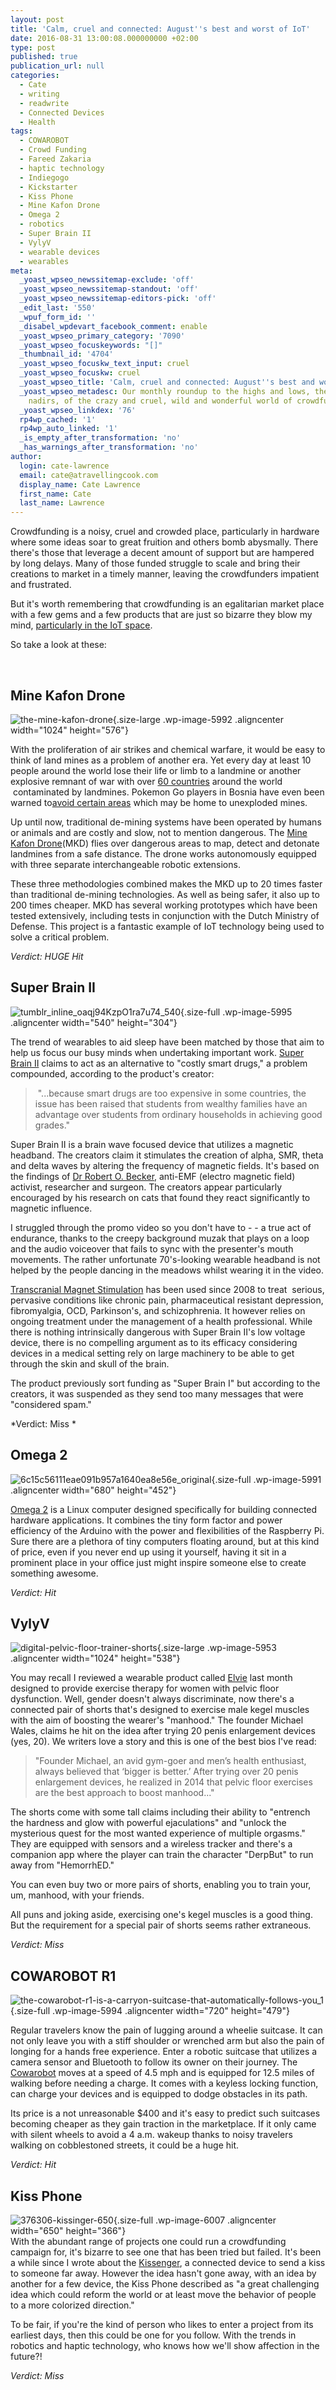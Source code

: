 ```yaml
---
layout: post
title: 'Calm, cruel and connected: August''s best and worst of IoT'
date: 2016-08-31 13:00:08.000000000 +02:00
type: post
published: true
publication_url: null
categories:
  - Cate
  - writing
  - readwrite
  - Connected Devices
  - Health
tags:
  - COWAROBOT
  - Crowd Funding
  - Fareed Zakaria
  - haptic technology
  - Indiegogo
  - Kickstarter
  - Kiss Phone
  - Mine Kafon Drone
  - Omega 2
  - robotics
  - Super Brain II
  - VylyV
  - wearable devices
  - wearables
meta:
  _yoast_wpseo_newssitemap-exclude: 'off'
  _yoast_wpseo_newssitemap-standout: 'off'
  _yoast_wpseo_newssitemap-editors-pick: 'off'
  _edit_last: '550'
  _wpuf_form_id: ''
  _disabel_wpdevart_facebook_comment: enable
  _yoast_wpseo_primary_category: '7090'
  _yoast_wpseo_focuskeywords: "[]"
  _thumbnail_id: '4704'
  _yoast_wpseo_focuskw_text_input: cruel
  _yoast_wpseo_focuskw: cruel
  _yoast_wpseo_title: 'Calm, cruel and connected: August''s best and worst of IoT'
  _yoast_wpseo_metadesc: Our monthly roundup to the highs and lows, the zeniths and
    nadirs, of the crazy and cruel, wild and wonderful world of crowdfunded IoT ideas.
  _yoast_wpseo_linkdex: '76'
  rp4wp_cached: '1'
  rp4wp_auto_linked: '1'
  _is_empty_after_transformation: 'no'
  _has_warnings_after_transformation: 'no'
author:
  login: cate-lawrence
  email: cate@atravellingcook.com
  display_name: Cate Lawrence
  first_name: Cate
  last_name: Lawrence
---
```

Crowdfunding is a noisy, cruel and crowded place, particularly in
hardware where some ideas soar to great fruition and others bomb
abysmally. There there's those that leverage a decent amount of support
but are hampered by long delays. Many of those funded struggle to scale
and bring their creations to market in a timely manner, leaving the
crowdfunders impatient and frustrated.

But it's worth remembering that crowdfunding is an egalitarian market
place with a few gems and a few products that are just so bizarre they
blow my mind, [particularly in the IoT
space](https://readwrite.com/2016/07/31/calm-cruel-connected-julys-best-worst-iot/).

So take a look at these:

 

Mine Kafon Drone
----------------

![the-mine-kafon-drone](rw-import/the-mine-kafon-drone-1024x576.jpg){.size-large
.wp-image-5992 .aligncenter width="1024" height="576"}

With the proliferation of air strikes and chemical warfare, it would be
easy to think of land mines as a problem of another era. Yet every day
at least 10 people around the world lose their life or limb to a
landmine or another explosive remnant of war with over [60
countries](https://www.icbl.org/en-gb/the-treaty/treaty-status.aspx "Treaty Status")
around the world  contaminated by landmines. Pokemon Go players in
Bosnia have even been warned to[avoid certain
areas](https://www.theguardian.com/technology/2016/jul/20/pokemon-go-players-in-bosnia-warned-to-steer-clear-of-landmines)
which may be home to unexploded mines.

Up until now, traditional de-mining systems have been operated by humans
or animals and are costly and slow, not to mention dangerous. The [Mine
Kafon
Drone](https://www.kickstarter.com/projects/massoudhassani/mine-kafon-drone?ref=category)(MKD)
flies over dangerous areas to map, detect and detonate landmines from a
safe distance. The drone works autonomously equipped with three separate
interchangeable robotic extensions.

These three methodologies combined makes the MKD up to 20 times faster
than traditional de-mining technologies. As well as being safer, it also
up to 200 times cheaper. MKD has several working prototypes which have
been tested extensively, including tests in conjunction with the Dutch
Ministry of Defense. This project is a fantastic example of IoT
technology being used to solve a critical problem.

*Verdict: HUGE Hit*

Super Brain II
--------------

![tumblr\_inline\_oaqj94KzpO1ra7u74\_540](rw-import/tumblr_inline_oaqj94KzpO1ra7u74_540.jpg){.size-full
.wp-image-5995 .aligncenter width="540" height="304"}

The trend of wearables to aid sleep have been matched by those that aim
to help us focus our busy minds when undertaking important work. [Super
Brain
II](https://www.kickstarter.com/projects/1987764045/super-brain-ii?ref=category_popular)
claims to act as an alternative to "costly smart drugs," a problem
compounded, according to the product's creator:

>  "...because smart drugs are too expensive in some countries, the
> issue has been raised that students from wealthy families have an
> advantage over students from ordinary households in achieving good
> grades."

Super Brain Ⅱ is a brain wave focused device that utilizes a magnetic
headband. The creators claim it stimulates the creation of alpha, SMR,
theta and delta waves by altering the frequency of magnetic fields. It's
based on the findings of [Dr Robert O.
Becker](https://en.wikipedia.org/wiki/Robert_O._Becker), anti-EMF
(electro magnetic field) activist, researcher and surgeon. The creators
appear particularly encouraged by his research on cats that found they
react significantly to magnetic influence.

I struggled through the promo video so you don't have to - - a true act
of endurance, thanks to the creepy background muzak that plays on a loop
and the audio voiceover that fails to sync with the presenter's mouth
movements. The rather unfortunate 70's-looking wearable headband is not
helped by the people dancing in the meadows whilst wearing it in the
video.

[Transcranial Magnet
Stimulation](https://en.wikipedia.org/wiki/Transcranial_magnetic_stimulation) has
been used since 2008 to treat  serious, pervasive conditions like
chronic pain, pharmaceutical resistant depression, fibromyalgia, OCD,
Parkinson's, and schizophrenia. It however relies on ongoing treatment
under the management of a health professional. While there is nothing
intrinsically dangerous with Super Brain II's low voltage device, there
is no compelling argument as to its efficacy considering devices in a
medical setting rely on large machinery to be able to get through the
skin and skull of the brain.

The product previously sort funding as "Super Brain I" but according to
the creators, it was suspended as they send too many messages that were
"considered spam."

*Verdict: Miss *

Omega 2
-------

![6c15c56111eae091b957a1640ea8e56e\_original](rw-import/6c15c56111eae091b957a1640ea8e56e_original.png){.size-full
.wp-image-5991 .aligncenter width="680" height="452"}

[Omega
2](https://www.kickstarter.com/projects/onion/omega2-5-iot-computer-with-wi-fi-powered-by-linux?ref=home_featured)
is a Linux computer designed specifically for building connected
hardware applications. It combines the tiny form factor and power
efficiency of the Arduino with the power and flexibilities of the
Raspberry Pi. Sure there are a plethora of tiny computers floating
around, but at this kind of price, even if you never end up using it
yourself, having it sit in a prominent place in your office just might
inspire someone else to create something awesome.

*Verdict: Hit*

VylyV
-----

![digital-pelvic-floor-trainer-shorts](rw-import/digital-pelvic-floor-trainer-shorts-1024x538.jpg){.size-large
.wp-image-5953 .aligncenter width="1024" height="538"}

You may recall I reviewed a wearable product called
[Elvie](https://readwrite.com/2016/07/31/calm-cruel-connected-julys-best-worst-iot/)
last month designed to provide exercise therapy for women with pelvic
floor dysfunction. Well, gender doesn't always discriminate, now there's
a connected pair of shorts that's designed to exercise male kegel
muscles with the aim of boosting the wearer's "manhood." The founder
Michael Wales, claims he hit on the idea after trying 20 penis
enlargement devices (yes, 20). We writers love a story and this is one
of the best bios I've read:

> "Founder Michael, an avid gym-goer and men’s health enthusiast, always
> believed that ‘bigger is better.’ After trying over 20 penis
> enlargement devices, he realized in 2014 that pelvic floor exercises
> are the best approach to boost manhood..."

The shorts come with some tall claims including their ability to
"entrench the hardness and glow with powerful ejaculations" and "unlock
the mysterious quest for the most wanted experience of multiple
orgasms." They are equipped with sensors and a wireless tracker and
there's a companion app where the player can train the character
"DerpBut" to run away from "HemorrhED."

You can even buy two or more pairs of shorts, enabling you to train
your, um, manhood, with your friends.

All puns and joking aside, exercising one's kegel muscles is a good
thing. But the requirement for a special pair of shorts seems rather
extraneous.

*Verdict: Miss*

COWAROBOT R1
------------

![the-cowarobot-r1-is-a-carryon-suitcase-that-automatically-follows-you\_1](rw-import/the-cowarobot-r1-is-a-carryon-suitcase-that-automatically-follows-you_1.jpg){.size-full
.wp-image-5994 .aligncenter width="720" height="479"}

Regular travelers know the pain of lugging around a wheelie suitcase. It
can not only leave you with a stiff shoulder or wrenched arm but also
the pain of longing for a hands free experience. Enter a robotic
suitcase that utilizes a camera sensor and Bluetooth to follow its owner
on their journey. The
[Cowarobot](https://www.indiegogo.com/projects/cowarobot-r1-the-first-and-only-robotic-suitcase-travel-technology--2#/)
moves at a speed of 4.5 mph and is equipped for 12.5 miles of walking
before needing a charge. It comes with a keyless locking function, can
charge your devices and is equipped to dodge obstacles in its path.

Its price is a not unreasonable \$400 and it's easy to predict such
suitcases becoming cheaper as they gain traction in the marketplace. If
it only came with silent wheels to avoid a 4 a.m. wakeup thanks to noisy
travelers walking on cobblestoned streets, it could be a huge hit.

*Verdict: Hit*

Kiss Phone
----------

![376306-kissinger-650](rw-import/376306-kissinger-650.jpg){.size-full
.wp-image-6007 .aligncenter width="650" height="366"}\
With the abundant range of projects one could run a crowdfunding
campaign for, it's bizarre to see one that has been tried but failed.
It's been a while since I wrote about the
[Kissenger](https://readwrite.com/2016/02/12/haptic-valentines-day/), a
connected device to send a kiss to someone far away. However the idea
hasn't gone away, with an idea by another for a few device, the Kiss
Phone described as "a great challenging idea which could reform the
world or at least move the behavior of people to a more colorized
direction."

To be fair, if you're the kind of person who likes to enter a project
from its earliest days, then this could be one for you follow. With the
trends in robotics and haptic technology, who knows how we'll show
affection in the future?!

*Verdict: Miss*
